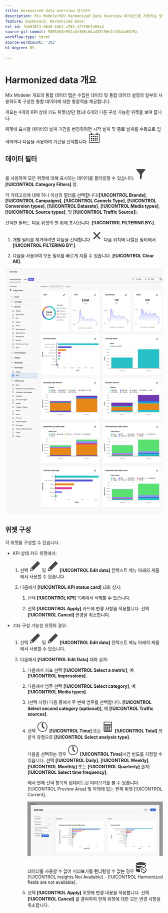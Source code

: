 ```yaml
---
title: Harmonized data overview 대시보드
description: Mix Modeler에서 Harmonized Data Overview 대시보드를 사용하는 방법에 대해 알아봅니다.
feature: Dashboard, Harmonized Data
exl-id: fbb01613-d648-4db1-a782-a7720b7a03ad
source-git-commit: 9085363e951a4e306c64ad28f56e2c15b4a6029a
workflow-type: tm+mt
source-wordcount: '302'
ht-degree: 0%

---
```


# Harmonized data 개요

Mix Modeler 개요의 통합 데이터 탭은 수집된 데이터 및 통합 데이터 설정의 일부로 사용하도록 구성한 통합 데이터에 대한 통찰력을 제공합니다.

개요는 4개의 KPI 상태 카드 위젯(상단 행)과 6개의 다른 구성 가능한 위젯을 보여 줍니다.

위젯에 표시할 데이터의 날짜 기간을 변경하려면 시작 날짜 및 종료 날짜를 수동으로 입력하거나 다음을 사용하여 기간을 선택합니다. ![캘린더](/help/assets//icons/Calendar.svg).

## 데이터 필터

를 사용하여 모든 위젯에 대해 표시되는 데이터를 필터링할 수 있습니다. ![필터](/help/assets//icons/Filter.svg) **[!UICONTROL Category Filters]** 창.

각 카테고리에 대해 하나 이상의 필터를 선택합니다(**[!UICONTROL Brands]**, **[!UICONTROL Campaigns]**, **[!UICONTROL Cannels Type]**, **[!UICONTROL Conversion types]**, **[!UICONTROL Datasets]**, **[!UICONTROL Media types]**, **[!UICONTROL Source types]**, 및 **[!UICONTROL Traffic Source]**).

선택한 필터는 다음 위젯의 맨 위에 표시됩니다. **[!UICONTROL FILTERING BY:]**.

1. 개별 필터를 제거하려면 다음을 선택합니다 ![닫기](/help/assets//icons/Close.svg) 다음 위치에 나열된 필터에서 **[!UICONTROL FILTERING BY:]**.

1. 다음을 사용하여 모든 필터를 빠르게 지울 수 있습니다. **[!UICONTROL Clear All]**.

![Harmonized data 개요](/help/assets//harmonized-data-overview.png)


## 위젯 구성

각 위젯을 구성할 수 있습니다.

* KPI 상태 카드 위젯에서:

   1. 선택 ![편집](/help/assets//icons/Edit.svg) 및 ![편집](/help/assets//icons/Edit.svg) **[!UICONTROL Edit data]** 컨텍스트 메뉴 아래의 제품에서 사용할 수 있습니다.

   1. 다음에서 **[!UICONTROL KPI status card]** 대화 상자:

      1. 선택 **[!UICONTROL KPI]** 목록에서 삭제할 수 있습니다.

      1. 선택 **[!UICONTROL Apply]** 카드에 변경 사항을 적용합니다. 선택 **[!UICONTROL Cancel]** 변경을 취소합니다.

* 기타 구성 가능한 위젯의 경우:

   1. 선택 ![편집](/help/assets//icons/Edit.svg) 및 ![편집](/help/assets//icons/Edit.svg) **[!UICONTROL Edit data]** 컨텍스트 메뉴 아래의 제품에서 사용할 수 있습니다.

   1. 다음에서 **[!UICONTROL Edit Data]** 대화 상자:

      1. 다음에서 지표 선택 **[!UICONTROL Select a metric]**, 예 **[!UICONTROL Impressions]**.
      1. 다음에서 범주 선택 **[!UICONTROL Select category]**, 예 **[!UICONTROL Media types]**.
      1. (선택 사항) 다음 중에서 두 번째 범주를 선택합니다. **[!UICONTROL Select second category (optional)]**, 예 **[!UICONTROL Traffic sources]**.
      1. 선택 ![시계](/help/assets//icons/Clock.svg) **[!UICONTROL Time]** 또는 ![계산기](/help/assets//icons/Calculator.svg) **[!UICONTROL Total]** 의 분석 유형으로 **[!UICONTROL Select analysis type]**.

         다음을 선택하는 경우 ![시계](/help/assets//icons/Clock.svg) **[!UICONTROL Time]**&#x200B;시간 빈도를 지정할 수 있습니다. 선택 **[!UICONTROL Daily]**, **[!UICONTROL Weekly]**, **[!UICONTROL Monthly]** 또는 **[!UICONTROL Quarterly]** 출처: **[!UICONTROL Select time frequency]**.

         에서 현재 선택 항목의 업데이트된 미리보기를 볼 수 있습니다. [!UICONTROL Preview Area] 및 아래에 있는 현재 위젯 [!UICONTROL Current].

         ![통합 데이터 위젯 편집](/help/assets//edit-harmonized-data-widget.png)

         데이터를 사용할 수 없어 미리보기를 렌더링할 수 없는 경우 ![데이터 오류](/help/assets//icons/DataUnavailable.svg) [!UICONTROL Insights Not Available] - [!UICONTROL Harmonized fields are not available].

      1. 선택 **[!UICONTROL Apply]** 위젯에 변경 내용을 적용합니다. 선택 **[!UICONTROL Cancel]** 를 클릭하여 현재 위젯에 대한 모든 변경 사항을 취소합니다.

